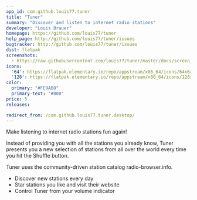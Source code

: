 ```yaml
---
app_id: com.github.louis77.tuner
title: "Tuner"
summary: "Discover and listen to internet radio stations"
developer: "Louis Brauer"
homepage: https://github.com/louis77/tuner
help_page: http://github.com/louis77/tuner/issues
bugtracker: http://github.com/louis77/tuner/issues
dist: flatpak
screenshots:
  - https://raw.githubusercontent.com/louis77/tuner/master/docs/screen_light_1.4.2.png
icons:
  '64': https://flatpak.elementary.io/repo/appstream/x86_64/icons/64x64/com.github.louis77.tuner.png
  '128': https://flatpak.elementary.io/repo/appstream/x86_64/icons/128x128/com.github.louis77.tuner.png
color:
  primary: "#FE9AB8"
  primary-text: "#000"
price: 5
releases:

redirect_from: /com.github.louis77.tuner.desktop/
---
```


<p>Make listening to internet radio stations fun again!</p>
<p>Instead of providing you with all the stations you already know, Tuner presents you a new selection of stations from all over the world every time you hit the Shuffle button.</p>
<p>Tuner uses the community-driven station catalog radio-browser.info.</p>
<ul>
<li>Discover new stations every day</li>
<li>Star stations you like and visit their website</li>
<li>Control Tuner from your volume indicator</li>
</ul>